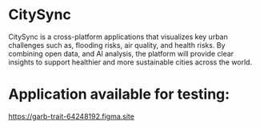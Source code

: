 # CitySync
CitySync is a cross-platform applications that visualizes key urban challenges such as, flooding risks, air quality, and health risks. By combining open data, and Al analysis, the platform will provide clear insights to support healthier and more sustainable cities across the world.

# Application available for testing:
https://garb-trait-64248192.figma.site
